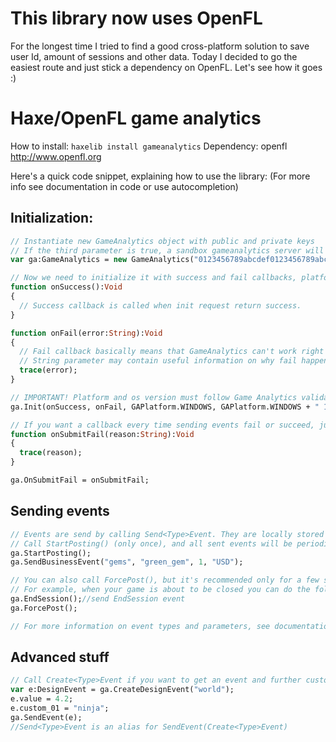 # This library now uses OpenFL
For the longest time I tried to find a good cross-platform solution to save user Id, amount of sessions and other data.
Today I decided to go the easiest route and just stick a dependency on OpenFL. Let's see how it goes :)

# Haxe/OpenFL game analytics
How to install: `haxelib install gameanalytics`
Dependency: openfl http://www.openfl.org

Here's a quick code snippet, explaining how to use the library:
(For more info see documentation in code or use autocompletion)

## Initialization:
```haxe
// Instantiate new GameAnalytics object with public and private keys
// If the third parameter is true, a sandbox gameanalytics server will be used, so set it to false for production
var ga:GameAnalytics = new GameAnalytics("0123456789abcdef0123456789abcdef", "0123456789abcdef0123456789abcdef01234567", false);

// Now we need to initialize it with success and fail callbacks, platform, os version, device and manufacturer. Some of these parameters may be removed later and auto generated instead.
function onSuccess():Void
{
  // Success callback is called when init request return success.
}

function onFail(error:String):Void
{
  // Fail callback basically means that GameAnalytics can't work right now. Offline event caching is not yet available.
  // String parameter may contain useful information on why fail happened
  trace(error);
}

// IMPORTANT! Platform and os version must follow Game Analytics validation rules (see #1)
ga.Init(onSuccess, onFail, GAPlatform.WINDOWS, GAPlatform.WINDOWS + " 10", "unknown", "manufacturer");

// If you want a callback every time sending events fail or succeed, just rebind OnSubmitSuccess() and OnSubmitFail(reason:String) dynamic methods
function onSubmitFail(reason:String):Void
{
  trace(reason);
}

ga.OnSubmitFail = onSubmitFail;
```

## Sending events
```haxe
// Events are send by calling Send<Type>Event. They are locally stored and then are submitted in batches to the GA servers
// Call StartPosting() (only once), and all sent events will be periodically submitted to the server
ga.StartPosting();
ga.SendBusinessEvent("gems", "green_gem", 1, "USD");

// You can also call ForcePost(), but it's recommended only for a few situations
// For example, when your game is about to be closed you can do the following:
ga.EndSession();//send EndSession event
ga.ForcePost();

// For more information on event types and parameters, see documentation in the code
```

## Advanced stuff
```haxe
// Call Create<Type>Event if you want to get an event and further customize it (e.g. change default fields or set optional values), after that call SendEvent(event)
var e:DesignEvent = ga.CreateDesignEvent("world");
e.value = 4.2;
e.custom_01 = "ninja";
ga.SendEvent(e);
//Send<Type>Event is an alias for SendEvent(Create<Type>Event)
```
